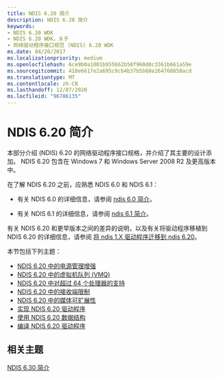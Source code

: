 ```yaml
---
title: NDIS 6.20 简介
description: NDIS 6.20 简介
keywords:
- NDIS 6.20 WDK
- NDIS 6.20 WDK，关于
- 网络驱动程序接口规范 (NDIS) 6.20 WDK
ms.date: 04/20/2017
ms.localizationpriority: medium
ms.openlocfilehash: 6ce9b0a1001b955b62b58f960d0c3361b661a59e
ms.sourcegitcommit: 418e6617e2a695c9cb4b37b5b60e264760858acd
ms.translationtype: MT
ms.contentlocale: zh-CN
ms.lasthandoff: 12/07/2020
ms.locfileid: "96786135"
---
```

# <a name="introduction-to-ndis-620"></a>NDIS 6.20 简介





本部分介绍 (NDIS) 6.20 的网络驱动程序接口规格，并介绍了其主要的设计添加。 NDIS 6.20 包含在 Windows 7 和 Windows Server 2008 R2 及更高版本中。

在了解 NDIS 6.20 之前，应熟悉 NDIS 6.0 和 NDIS 6.1：

-   有关 NDIS 6.0 的详细信息，请参阅 [ndis 6.0 简介](introduction-to-ndis-6-0.md)。

-   有关 NDIS 6.1 的详细信息，请参阅 [ndis 6.1 简介](introduction-to-ndis-6-1.md)。

有关 NDIS 6.20 和更早版本之间的差异的说明，以及有关将驱动程序移植到 NDIS 6.20 的详细信息，请参阅 [将 ndis 1.X 驱动程序迁移到 ndis 6.20](porting-ndis-6-x-drivers-to-ndis-6-20.md)。

本节包括下列主题：

-   [NDIS 6.20 中的电源管理增强](power-management-enhancements-in-ndis-6-20.md)
-   [NDIS 6.20 中的虚拟机队列 (VMQ)](virtual-machine-queue--vmq--in-ndis-6-20.md)
-   [NDIS 6.20 中对超过 64 个处理器的支持](support-for-more-than-64-processors-in-ndis-6-20.md)
-   [NDIS 6.20 中的接收端限制](receive-side-throttle-in-ndis-6-20.md)
-   [NDIS 6.20 中的媒体可扩展性](media-extensibility-in-ndis-6-20.md)
-   [实现 NDIS 6.20 驱动程序](implementing-an-ndis-6-20-driver.md)
-   [使用 NDIS 6.20 数据结构](using-ndis-6-20-data-structures.md)
-   [编译 NDIS 6.20 驱动程序](compiling-an-ndis-6-20-driver.md)

## <a name="related-topics"></a>相关主题


[NDIS 6.30 简介](introduction-to-ndis-6-30.md)

 

 






